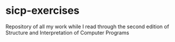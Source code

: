 # sicp-exercises
Repository of all my work while I read through the second edition of Structure and Interpretation of Computer Programs
